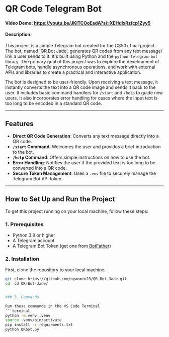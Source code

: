 # QR Code Telegram Bot

#### Video Demo: https://youtu.be/JKlTCOoEadA?si=XEHdIxRzfcp1Zyy5
#### Description:

This project is a simple Telegram bot created for the CS50x final project. The bot, named 'QR Bot Jade', generates QR codes from any text message/ link a user sends to it. It's built using Python and the `python-telegram-bot` library. The primary goal of this project was to explore the development of Telegram bots, handle asynchronous operations, and work with external APIs and libraries to create a practical and interactive application.

The bot is designed to be user-friendly. Upon receiving a text message, it instantly converts the text into a QR code image and sends it back to the user. It includes basic command handlers for `/start` and `/help` to guide new users. It also incorporates error handling for cases where the input text is too long to be encoded in a standard QR code.

---

## Features

* **Direct QR Code Generation**: Converts any text message directly into a QR code.
* **`/start` Command**: Welcomes the user and provides a brief introduction to the bot.
* **`/help` Command**: Offers simple instructions on how to use the bot.
* **Error Handling**: Notifies the user if the provided text is too long to be converted into a QR code.
* **Secure Token Management**: Uses a `.env` file to securely manage the Telegram Bot API token.

---

## How to Set Up and Run the Project

To get this project running on your local machine, follow these steps:

### 1. Prerequisites

* Python 3.8 or higher
* A Telegram account
* A Telegram Bot Token (get one from [BotFather](https://t.me/botfather))

### 2. Installation

First, clone the repository to your local machine:
```bash
git clone https://github.com/nyanmin23/QR-Bot-Jade.git
cd  cd QR-Bot-Jade/


### 3. Commands

Run these commands in the VS Code Terminal
```terminal
python -m venv .venv
source .venv/bin/activate
pip install -r requirments.txt
python QRbot.py
